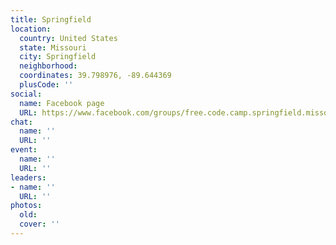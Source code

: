 ```yaml
---
title: Springfield
location:
  country: United States
  state: Missouri
  city: Springfield
  neighborhood: 
  coordinates: 39.798976, -89.644369
  plusCode: ''
social:
  name: Facebook page
  URL: https://www.facebook.com/groups/free.code.camp.springfield.missouri
chat:
  name: ''
  URL: ''
event:
  name: ''
  URL: ''
leaders:
- name: ''
  URL: ''
photos:
  old: 
  cover: ''
---
```

